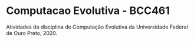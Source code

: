 <h1> Computacao Evolutiva - BCC461 </h1>
Atividades da disciplina de Computação Evolutiva da Universidade Federal de Ouro Preto, 2020.

